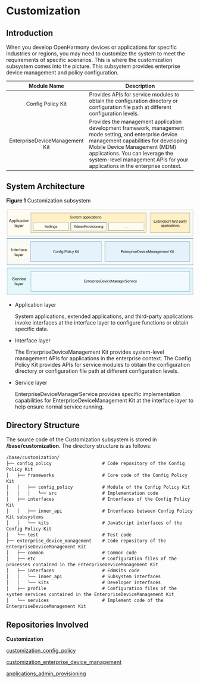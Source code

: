 # Customization

## Introduction

When you develop OpenHarmony devices or applications for specific industries or regions, you may need to customize the system to meet the requirements of specific scenarios. This is where the customization subsystem comes into the picture. This subsystem provides enterprise device management and policy configuration.

|    Module Name   | Description                                                        |
| :--------------: | ------------------------------------------------------------ |
|     Config Policy Kit    | Provides APIs for service modules to obtain the configuration directory or configuration file path at different configuration levels.|
| EnterpriseDeviceManagement Kit| Provides the management application development framework, management mode setting, and enterprise device management capabilities for developing Mobile Device Management (MDM) applications. You can leverage the system-level management APIs for your applications in the enterprise context.|



## System Architecture

**Figure 1** Customization subsystem


![](figures/customization-subsystem.png)


-   Application layer

    System applications, extended applications, and third-party applications invoke interfaces at the interface layer to configure functions or obtain specific data.

-   Interface layer

    The EnterpriseDeviceManagement Kit provides system-level management APIs for applications in the enterprise context. The Config Policy Kit provides APIs for service modules to obtain the configuration directory or configuration file path at different configuration levels.
    
- Service layer

    EnterpriseDeviceManagerService provides specific implementation capabilities for EnterpriseDeviceManagement Kit at the interface layer to help ensure normal service running.

## Directory Structure

The source code of the Customization subsystem is stored in **/base/customization**. The directory structure is as follows:

```
/base/customization/
├── config_policy           		# Code repository of the Config Policy Kit
│   ├── frameworks          		# Core code of the Config Policy Kit
│   │   ├── config_policy   		# Module of the Config Policy Kit
│   │   │   └── src         		# Implementation code
│   ├── interfaces          		# Interfaces of the Config Policy Kit
│   │   ├── inner_api       		# Interfaces between Config Policy Kit subsystems
│   │   └── kits            		# JavaScript interfaces of the Config Policy Kit
│   └── test                		# Test code
├── enterprise_device_management    # Code repository of the EnterpriseDeviceManagement Kit
│   ├── common                   	# Common code
│   ├── etc                      	# Configuration files of the processes contained in the EnterpriseDeviceManagement Kit
│   ├── interfaces               	# EdmKits code
│   │   └── inner_api            	# Subsystem interfaces
│   │   └── kits                 	# Developer interfaces
│   ├── profile                  	# Configuration files of the system services contained in the EnterpriseDeviceManagement Kit
│   └── services                 	# Implement code of the EnterpriseDeviceManagement Kit
```

## Repositories Involved

**Customization**

[customization_config_policy](https://gitee.com/openharmony/customization_config_policy)

[customization_enterprise_device_management](https://gitee.com/openharmony/customization_enterprise_device_management)

[applications_admin_provisioning](https://gitee.com/openharmony/applications_admin_provisioning)
